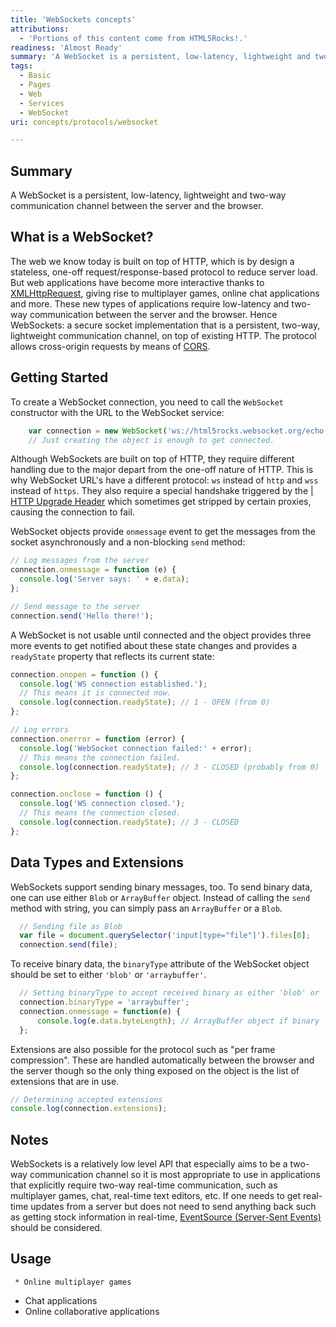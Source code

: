 ```yaml
---
title: 'WebSockets concepts'
attributions:
  - 'Portions of this content come from HTML5Rocks!.'
readiness: 'Almost Ready'
summary: 'A WebSocket is a persistent, low-latency, lightweight and two-way communication channel between the server and the browser.'
tags:
  - Basic
  - Pages
  - Web
  - Services
  - WebSocket
uri: concepts/protocols/websocket

---
```

## Summary

A WebSocket is a persistent, low-latency, lightweight and two-way communication channel between the server and the browser.

## What is a WebSocket?

The web we know today is built on top of HTTP, which is by design a stateless, one-off request/response-based protocol to reduce server load. But web applications have become more interactive thanks to [XMLHttpRequest](/apis/xhr/XMLHttpRequest), giving rise to multiplayer games, online chat applications and more. These new types of applications require low-latency and two-way communication between the server and the browser. Hence WebSockets: a secure socket implementation that is a persistent, two-way, lightweight communication channel, on top of existing HTTP. The protocol allows cross-origin requests by means of [CORS](/tutorials/using_cors).

## Getting Started

To create a WebSocket connection, you need to call the `WebSocket` constructor with the URL to the WebSocket service:

``` js
    var connection = new WebSocket('ws://html5rocks.websocket.org/echo');
    // Just creating the object is enough to get connected.
```

 Although WebSockets are built on top of HTTP, they require different handling due to the major depart from the one-off nature of HTTP. This is why WebSocket URL's have a different protocol: `ws` instead of `http` and `wss` instead of `https`. They also require a special handshake triggered by the [| HTTP Upgrade Header](http://en.wikipedia.org/wiki/HTTP/1.1_Upgrade_header) which sometimes get stripped by certain proxies, causing the connection to fail.

WebSocket objects provide `onmessage` event to get the messages from the socket asynchronously and a non-blocking `send` method:

``` js
// Log messages from the server
connection.onmessage = function (e) {
  console.log('Server says: ' + e.data);
};

// Send message to the server
connection.send('Hello there!');
```

 A WebSocket is not usable until connected and the object provides three more events to get notified about these state changes and provides a `readyState` property that reflects its current state:

``` js
connection.onopen = function () {
  console.log('WS connection established.');
  // This means it is connected now.
  console.log(connection.readyState); // 1 - OPEN (from 0)
};

// Log errors
connection.onerror = function (error) {
  console.log('WebSocket connection failed:' + error);
  // This means the connection failed.
  console.log(connection.readyState); // 3 - CLOSED (probably from 0)
};

connection.onclose = function () {
  console.log('WS connection closed.');
  // This means the connection closed.
  console.log(connection.readyState); // 3 - CLOSED
};
```

## Data Types and Extensions

WebSockets support sending binary messages, too. To send binary data, one can use either `Blob` or `ArrayBuffer` object. Instead of calling the `send` method with string, you can simply pass an `ArrayBuffer` or a `Blob`.

``` js
  // Sending file as Blob
  var file = document.querySelector('input[type="file"]').files[0];
  connection.send(file);
```

 To receive binary data, the `binaryType` attribute of the WebSocket object should be set to either `'blob'` or `'arraybuffer'`.

``` js
  // Setting binaryType to accept received binary as either 'blob' or 'arraybuffer'
  connection.binaryType = 'arraybuffer';
  connection.onmessage = function(e) {
      console.log(e.data.byteLength); // ArrayBuffer object if binary
  };
```

 Extensions are also possible for the protocol such as "per frame compression". These are handled automatically between the browser and the server though so the only thing exposed on the object is the list of extensions that are in use.

``` js
// Determining accepted extensions
console.log(connection.extensions);
```

## Notes

WebSockets is a relatively low level API that especially aims to be a two-way communication channel so it is most appropriate to use in applications that explicitly require two-way real-time communication, such as multiplayer games, chat, real-time text editors, etc. If one needs to get real-time updates from a server but does not need to send anything back such as getting stock information in real-time, [EventSource (Server-Sent Events)](/tutorials/eventsource_basics) should be considered.

## Usage

     * Online multiplayer games

-   Chat applications
-   Online collaborative applications
